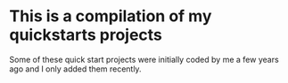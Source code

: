# This is a compilation of my quickstarts projects

Some of these quick start projects were initially coded by me a few years ago and I only added them recently.
